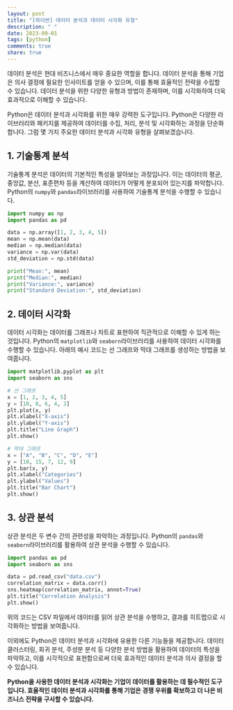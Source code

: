 ```yaml
---
layout: post
title: "[파이썬] 데이터 분석과 데이터 시각화 유형"
description: " "
date: 2023-09-01
tags: [python]
comments: true
share: true
---
```


데이터 분석은 현대 비즈니스에서 매우 중요한 역할을 합니다. 데이터 분석을 통해 기업은 의사 결정에 필요한 인사이트를 얻을 수 있으며, 이를 통해 효율적인 전략을 수립할 수 있습니다. 데이터 분석을 위한 다양한 유형과 방법이 존재하며, 이를 시각화하여 더욱 효과적으로 이해할 수 있습니다.

Python은 데이터 분석과 시각화를 위한 매우 강력한 도구입니다. Python은 다양한 라이브러리와 패키지를 제공하여 데이터를 수집, 처리, 분석 및 시각화하는 과정을 단순화합니다. 그럼 몇 가지 주요한 데이터 분석과 시각화 유형을 살펴보겠습니다.

## 1. 기술통계 분석

기술통계 분석은 데이터의 기본적인 특성을 알아보는 과정입니다. 이는 데이터의 평균, 중앙값, 분산, 표준편차 등을 계산하여 데이터가 어떻게 분포되어 있는지를 파악합니다. Python의 `numpy`와 `pandas`라이브러리를 사용하여 기술통계 분석을 수행할 수 있습니다.

```python
import numpy as np
import pandas as pd

data = np.array([1, 2, 3, 4, 5])
mean = np.mean(data)
median = np.median(data)
variance = np.var(data)
std_deviation = np.std(data)

print("Mean:", mean)
print("Median:", median)
print("Variance:", variance)
print("Standard Deviation:", std_deviation)
```

## 2. 데이터 시각화

데이터 시각화는 데이터를 그래프나 차트로 표현하여 직관적으로 이해할 수 있게 하는 것입니다. Python의 `matplotlib`와 `seaborn`라이브러리를 사용하여 데이터 시각화를 수행할 수 있습니다. 아래의 예시 코드는 선 그래프와 막대 그래프를 생성하는 방법을 보여줍니다.

```python
import matplotlib.pyplot as plt
import seaborn as sns

# 선 그래프
x = [1, 2, 3, 4, 5]
y = [10, 8, 6, 4, 2]
plt.plot(x, y)
plt.xlabel("X-axis")
plt.ylabel("Y-axis")
plt.title("Line Graph")
plt.show()

# 막대 그래프
x = ["A", "B", "C", "D", "E"]
y = [10, 15, 7, 12, 9]
plt.bar(x, y)
plt.xlabel("Categories")
plt.ylabel("Values")
plt.title("Bar Chart")
plt.show()
```

## 3. 상관 분석

상관 분석은 두 변수 간의 관련성을 파악하는 과정입니다. Python의 `pandas`와 `seaborn`라이브러리를 활용하여 상관 분석을 수행할 수 있습니다.

```python
import pandas as pd
import seaborn as sns

data = pd.read_csv("data.csv")
correlation_matrix = data.corr()
sns.heatmap(correlation_matrix, annot=True)
plt.title("Correlation Analysis")
plt.show()
```

위의 코드는 CSV 파일에서 데이터를 읽어 상관 분석을 수행하고, 결과를 히트맵으로 시각화하는 방법을 보여줍니다.

이외에도 Python은 데이터 분석과 시각화에 유용한 다른 기능들을 제공합니다. 데이터 클러스터링, 회귀 분석, 주성분 분석 등 다양한 분석 방법을 활용하여 데이터의 특성을 파악하고, 이를 시각적으로 표현함으로써 더욱 효과적인 데이터 분석과 의사 결정을 할 수 있습니다.

**Python을 사용한 데이터 분석과 시각화는 기업이 데이터를 활용하는 데 필수적인 도구입니다. 효율적인 데이터 분석과 시각화를 통해 기업은 경쟁 우위를 확보하고 더 나은 비즈니스 전략을 구사할 수 있습니다.**